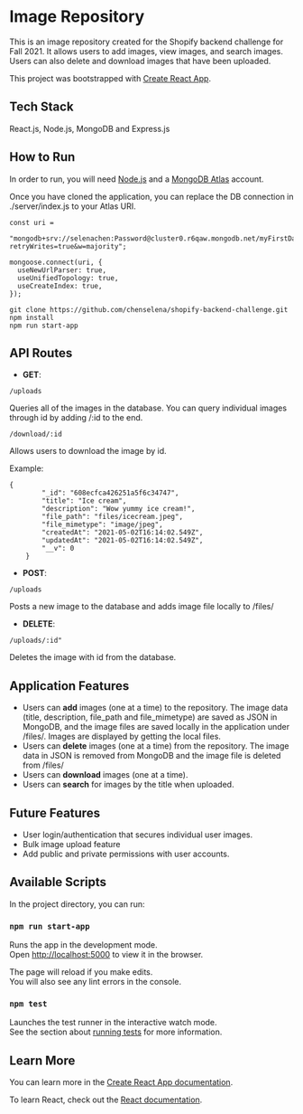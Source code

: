 # Image Repository

This is an image repository created for the Shopify backend challenge for Fall 2021. It allows users to add images, view images, and search images. Users can also delete and download images that have been uploaded.

This project was bootstrapped with [Create React App](https://github.com/facebook/create-react-app).

## Tech Stack

React.js, Node.js, MongoDB and Express.js

## How to Run

In order to run, you will need [Node.js](https://nodejs.org/en/) and a [MongoDB Atlas](https://www.mongodb.com/cloud/atlas) account.

Once you have cloned the application, you can replace the DB connection in ./server/index.js to your Atlas URI.

```
const uri =
  "mongodb+srv://selenachen:Password@cluster0.r6qaw.mongodb.net/myFirstDatabase?retryWrites=true&w=majority";

mongoose.connect(uri, {
  useNewUrlParser: true,
  useUnifiedTopology: true,
  useCreateIndex: true,
});
```

```
git clone https://github.com/chenselena/shopify-backend-challenge.git
npm install
npm run start-app
```

## API Routes

- **GET**:

```
/uploads
```
Queries all of the images in the database. You can query individual images through id by adding /:id to the end.

```
/download/:id
```
Allows users to download the image by id.

Example:
```
{
        "_id": "608ecfca426251a5f6c34747",
        "title": "Ice cream",
        "description": "Wow yummy ice cream!",
        "file_path": "files/icecream.jpeg",
        "file_mimetype": "image/jpeg",
        "createdAt": "2021-05-02T16:14:02.549Z",
        "updatedAt": "2021-05-02T16:14:02.549Z",
        "__v": 0
    }
```

- **POST**:
```
/uploads
```
Posts a new image to the database and adds image file locally to /files/

- **DELETE**:
```
/uploads/:id"
```
Deletes the image with id from the database.

## Application Features

- Users can **add** images (one at a time) to the repository. The image data (title, description, file_path and file_mimetype) are saved as JSON in MongoDB, and the image files are saved locally in the application under /files/. Images are displayed by getting the local files.
- Users can **delete** images (one at a time) from the repository. The image data in JSON is removed from MongoDB and the image file is deleted from /files/
- Users can **download** images (one at a time).
- Users can **search** for images by the title when uploaded.

## Future Features

- User login/authentication that secures individual user images.
- Bulk image upload feature
- Add public and private permissions with user accounts.

## Available Scripts

In the project directory, you can run:

### `npm run start-app`

Runs the app in the development mode.\
Open [http://localhost:5000](http://localhost:5000) to view it in the browser.

The page will reload if you make edits.\
You will also see any lint errors in the console.

### `npm test`

Launches the test runner in the interactive watch mode.\
See the section about [running tests](https://facebook.github.io/create-react-app/docs/running-tests) for more information.

## Learn More

You can learn more in the [Create React App documentation](https://facebook.github.io/create-react-app/docs/getting-started).

To learn React, check out the [React documentation](https://reactjs.org/).
